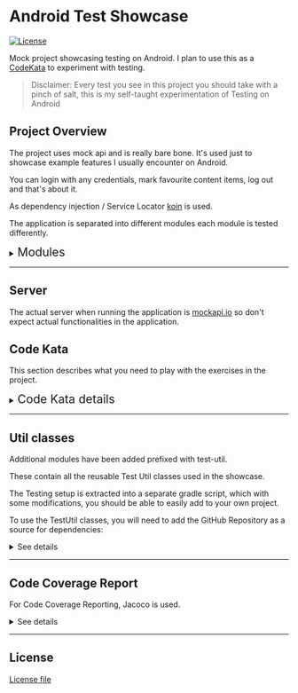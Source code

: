 # Android Test Showcase

[![License](https://img.shields.io/badge/License-Apache%202.0-blue.svg)](https://opensource.org/licenses/Apache-2.0)

Mock project showcasing testing on Android. I plan to use this as a [CodeKata](http://codekata.com/) to experiment with testing.
> Disclaimer: Every test you see in this project you should take with a pinch of salt, this is my self-taught experimentation of Testing on Android

## Project Overview
The project uses mock api and is really bare bone. It's used just to showcase example features I usually encounter on Android.

You can login with any credentials, mark favourite content items, log out and that's about it.

As dependency injection / Service Locator [koin](https://insert-koin.io/) is used.

The application is separated into different modules each module is tested differently.

<details>
<summary><span style="font-size: 1.32rem">Modules<span></summary>

- [model](#model)
- [app](#app)
- [core](#core)
- [network](#networking)
- [mockserver](#mock-server)
- [examplecase](#example-case)

### Model
Self explanatory, contains all shared data classes (POJOs) and Exceptions used by the other modules.
There is nothing to test here.

### App

The android module of the application, contains the UI (Activities), Room-Database and ViewModels.

The UI is strucured in [MVVM](https://en.wikipedia.org/wiki/Model%E2%80%93view%E2%80%93viewmodel).

Has dependency on the [core module](#core) and only on core module.

There are 3 kinds of tests in this module:
- junit5 tests for ViewModels and Dependency Injection
- Robolectric Test for Room Database and SharedPreferences
- Shared Tests for Screens (shared between Robolectric and AndroidTests)
- End to End Android Tests

#### Unit tests
Verify the ViewModels are reacting to the mocked UseCases properly.

[Kotlin-Mockito](https://github.com/mockito/mockito-kotlin) is used to mock out UseCases comming from the core module.

[Koin-Test](https://insert-koin.io/docs/quickstart/junit-test/) is used to verify the ServiceLocator modules.

[LiveData-Testing](https://github.com/jraska/livedata-testing) is used to verify the LiveData values of ViewModels.

#### Robolectric
Verifies the DataBase interactions and also verifies the interactions on each Screen.

Robolectric [website link](http://robolectric.org/androidx_test/).

In [Unit](#unit-tests) and Robolectric tests [coroutine-test](https://kotlin.github.io/kotlinx.coroutines/kotlinx-coroutines-test/) is used to switch out the mainThread thus enabling fine control over interactions.

#### AndroidTest
Verifies the interactions with the Screens.

In [Robolectric](#robolectric) and AndroidTests [Espresso](https://developer.android.com/training/testing/espresso) is used to interact with UI.

In [Robolectric](#robolectric) and AndroidTests [OkhttpIdlingResources](https://github.com/JakeWharton/okhttp-idling-resource) is used to synchronize OkHttp with Espresso.

In [Robolectric](#robolectric) and AndroidTests [Mock Server](mock-server) module is used to mock the network requests.

In [Robolectric](#robolectric) and AndroidTests [InstantTaskExecutor](https://developer.android.com/reference/androidx/arch/core/executor/testing/package-summary) is used to set LiveData values immediately and a Custom implementation in [Unit](#unit-tests) tests.

### Core
Business layer of the application. Contains Repositories and UseCases.

Has dependency on the [network](#networking) module. Database/SharedPreferences LocalStorage classes are injected into the core module.

All tests are junit5 and they are using [Kotlin-Mockito](https://github.com/mockito/mockito-kotlin) to mock all dependencies.

[Coroutine-test](https://kotlin.github.io/kotlinx.coroutines/kotlinx-coroutines-test/) is also used in every test.
[Turbine](https://github.com/cashapp/turbine) is used to test flows, but tests will be shown without turbine as well.

The tests are verifying the interactions between the RemoteSource and LocalSource components. It also verifies that ErrorHandling is done properly.

Has also Integration tests which verify multiple components working together, for this [Mock Server](mock-server) module is used to mock responses.

### Networking
As the name suggests this is the module which sends requests to the Backend and parses the responses received. All responses and requests are mapped to and from models from the [model](#model) data classes.

[Retrofit](https://square.github.io/retrofit/) + [OkHttp](https://square.github.io/okhttp/) + [Moshi](https://github.com/square/moshi) is used to send and parse requests.


All tests are Junit5. The Retrofit Services are injected into tests to make sure the parsing and other setups are proper.

The tests are verifying all the requests contain the correct arguments, headers, path, methods. It is also responsible to verify the responses are parsed properly.

[Mock Server](mock-server) module and [MockWebServer](https://github.com/square/okhttp/tree/master/mockwebserver)  is  used to respond to the requests sent by OkHttp.
[JsonAssert](https://github.com/skyscreamer/JSONassert) is used to compare JSON models.

### Mock Server
This module is not actually part of the APK. This module is only used to unify mocking of Network request between Instrumentation tests from [app](#app) module, [core](#core) integration tests and [network](#networking) module.

It contains a way to setup responses to requests in a unified way. Contains all Response.json and expected Request.json files.

[MockWebServer](https://github.com/square/okhttp/tree/master/mockwebserver) is used to respond to the requests sent by OkHttp.
[JsonAssert](https://github.com/skyscreamer/JSONassert) is used to compare JSON models.
[OkHttp-TLS](https://github.com/square/okhttp/tree/master/okhttp-tls) is used to have HTTPS requests on Android Tests.

### Example Case

This folder contains examples of specific cases such as NavController testing.

</details>

 ---

## Server
The actual server when running the application is [mockapi.io](https://www.mockapi.io/) so don't expect actual functionalities in the application.

## Code Kata

This section describes what you need to play with the exercises in the project.

<details>
<summary><span style="font-size: 1.32rem">Code Kata details</span></summary>

### Preparation
Download the project, open it in [Android Studio](https://developer.android.com/studio?gclid=Cj0KCQjw1PSDBhDbARIsAPeTqrfKrSx8qD_B9FegOmpVgxtPWFHhBHeqnml8n4ak-I5wPvqlwGdwrUQaAtobEALw_wcB&gclsrc=aw.ds).

* In the gradle window you can see in the root gradle there is a "tests" group. In this group you will see a jvmTests, robolectricTests and androidTests task.
* First run the jvmTests.
* When that finished, build the application to your phone.
* Login with whatever credentials and look over the app, what will you test.
* When finished, run androidTests.

This will ensure the testing setup is proper, the project can resolve all the dependencies and such issues won't come up during your exercise.

### Structure

The Code Kata is structured into 6 different section, each section in different what we are testing and how we are testing it.

Since our layering is "app", "core" and "networking", of course we will jump right into the middle and start with core.

#### Core
Open the [core instruction set](./codekata/core.instructionset.md).

The core tests are the simplest, we will look into how to use mockito to mock class dependencies and write our first simple tests.

We will also see how to test flows.

#### Networking
Open the [networking instruction set](./codekata/networking.instructionset.md).

The networking instruction set will show you how to test network request with mockwebserver.

It will also show you that you can write tests not only for one class mocking all the dependencies, but a component.

#### App ViewModel Unit Tests
Open the [app viewModel unit tests instruction set](./codekata/viewmodel.instructionset.md).

This section we will see how to replace the dispatcher to testDispatcher to control the ViewModel's coroutines.

We will also see how to test with LiveData.

We will introduce Rules, aka easy to reuse "Before" and "After" components.

#### Core Again (Integration)
Open the [core again instruction set](./codekata/core.again.instructionset.md).

We complicate things here. We write our first Integraiton Test.
We will verify the Authentication classes and the networking module is working together like a charm.

#### App Robolectric Unit Tests.
Open the [app robolectric unit tests instruction set](./codekata/robolectric.instructionset.md).

In this section we will see how to test component depending on context such as Room database.
In this tests we will also see how to interact with View components in tests via Espresso.
We will also see how to test a specific Activity (same concept can be applied to fragments)

Bonus:
* Testing Compose UI: Open the [compose instruction set](./codekata/compose.instructionset.md)
* Testing First: Open the [test first instruction set](./codekata/testfirst.instructionset.md) To see how to start writing your test first.

#### Robolectric and Android Tests.
Open the [shared tests instruction set](./codekata/sharedtests.instructionset.md).

In this section we will see how can we share Robolectric test source with AndroidTests to run our same tests on actual device.
We will also see how to write AndroidTest End to End Tests.

</details>

---

## Util classes

Additional modules have been added prefixed with test-util.

These contain all the reusable Test Util classes used in the showcase.

The Testing setup is extracted into a separate gradle script, which with some modifications, you should be able to easily add to your own project.

To use the TestUtil classes, you will need to add the GitHub Repository as a source for dependencies:

<details>
<summary> See details</summary>

```groovy
// top level build.gradle
allprojects {
    repositories {
        // ...
        maven {
            url "https://maven.pkg.github.com/fknives/AndroidTest-ShowCase"
            credentials {
                username = project.findProperty("GITHUB_USERNAME") ?: System.getenv("GITHUB_USERNAME")
                password = project.findProperty("GITHUB_TOKEN") ?: System.getenv("GITHUB_TOKEN")
            }
            // https://docs.github.com/en/github/authenticating-to-github/keeping-your-account-and-data-secure/creating-a-personal-access-token
        }
    }
}
// OR
// top level build.gradle.kts
allprojects {
    repositories {
        // ...
        maven {
            url = uri("https://maven.pkg.github.com/fknives/AndroidTest-ShowCase")
            credentials {
                username = extra.properties["GITHUB_USERNAME"] as String? ?: System.getenv("GITHUB_USERNAME")
                password = extra.properties["GITHUB_TOKEN"] as String? ?: System.getenv("GITHUB_TOKEN")
            }
            // https://docs.github.com/en/github/authenticating-to-github/keeping-your-account-and-data-secure/creating-a-personal-access-token
        }
    }
}
```

*Latest version:*![Latest release](https://img.shields.io/github/v/release/fknives/AndroidTest-ShowCase)

and then you can use the following dependencies:
```groovy
testImplementation "org.fnives.android.testutil:android-unit-junit5:<latestVersion>"   // test-util-junit5-android
testImplementation "org.fnives.android.testutil:shared-robolectric:<latestVersion>"    // test-util-shared-robolectric
testImplementation "org.fnives.android.testutil:android:<latestVersion>"               // test-util-android
androidTestImplementation "org.fnives.android.testutil:android:<latestVersion>"        // test-util-android
androidTestImplementation "org.fnives.android.testutil:shared-android:<latestVersion>" // test-util-shared-android
```
</details>

---

## Code Coverage Report

For Code Coverage Reporting, Jacoco is used.

<details>
<summary>See details</summary>

For Code Coverage Reporting, Jacoco is setup in [jacoco.config.gradle](./gradlescripts/jacoco.config.gradle).

- Each sub module has it's own code coverage report, enabled by the gradle script.
- Additionally it contains gradle task for an aggregated code coverage report for the project as a whole.

Feel free to use that script and tweak it for your project and module setup.

The script is documented, to the best of my understanding, but specific to this project, not prepared for multiple buildFlavours or different buildTypes than debug.

### Sub module reports
To run tests and Jacoco report for a submodule, run task `jacocoTestReport`:
- for java it will run unit tests and creates a report
- for android it will run jacocoAndroidTestReport and jacocoUnitTestReport and create 2 separate reports.

> Note:
> - jacocoAndroidTestReport is alias to createDebugAndroidTestCoverageReport
> - jacocoUnitTestReport is alias to createDebugUnitTestCoverageReport

### Aggregated reports
To see an aggregated code coverage report:
- task `jacocoRootReport` will pull together all the submodules report and create a single one from them ($projectDir/build/coverage-report).
- task `runTestAndJacocoRootReport` will run all the sub modules reports and tests then run `jacocoRootReport`.

### Issues
- One issue, is that the androidTest reports don't work with the sharedTest module setup, this issue is reported [here](https://issuetracker.google.com/issues/250130118)
- Another issue, is that seems like the tests fail with Resource.NotFound on API 21 if `enableAndroidTestCoverage` is true, so I disabled that for CI.

By shared test module setup I mean a module like `app-shared-test`, which has a dependency graph of:
- app-shared-test -> app.main
- app.test -> app-shared-test

### Reference
Here are the two articles I used for the jacoco setup script: [jacoco-in-android](https://medium.com/swlh/multi-module-multi-flavored-test-coverage-with-jacoco-in-android-bc4fb4d135a3)
[aggregate-test-coverage](https://lkrnac.net/blog/2016/10/aggregate-test-coverage-report/).

</details>

---

## License
[License file](./LICENSE)
